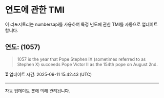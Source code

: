 
# 연도에 관한 TMI

이 리포지토리는 numbersapi를 사용하여 특정 년도에 관한 TMI를 자동으로 업데이트합니다.

## 연도: (1057)
> 1057 is the year that Pope Stephen IX (sometimes referred to as Stephen X) succeeds Pope Victor II as the 154th pope on August 2nd.

⏳ 업데이트 시간: 2025-09-11 15:42:43 (UTC)

---
자동 업데이트 봇에 의해 관리됩니다.
